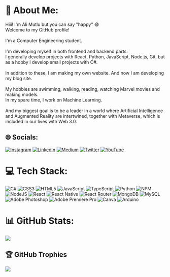 # 👑 About Me:
Hiii! I'm Ali Mutlu but you can say "happy" 😄<br>Welcome to my GitHub profile!<br><br>I'm a Computer Engineering student.<br><br>I'm developing myself in both frontend and backend parts.<br>I generally develop projects with React, Python, JavaScript, Node.js, Git, but as a hobby I develop small projects with C#.<br><br>In addition to these, I am making my own website. And now I am developing my blog site.<br><br>My hobbies are swimming, walking, reading, watching Marvel movies and making models.<br>In my spare time, I work on Machine Learning.<br><br>And my biggest goal is to be a leader in a world where Artificial Intelligence and Augmented Reality are intertwined, together with Metaverse, which is included in our lives with Web 3.0.


## 🌐 Socials:
[![Instagram](https://img.shields.io/badge/Instagram-%23E4405F.svg?logo=Instagram&logoColor=white)](https://instagram.com/https://www.instagram.com/alihappy_/) [![LinkedIn](https://img.shields.io/badge/LinkedIn-%230077B5.svg?logo=linkedin&logoColor=white)](https://linkedin.com/in/https://www.linkedin.com/in/alihappy) [![Medium](https://img.shields.io/badge/Medium-12100E?logo=medium&logoColor=white)](https://medium.com/@https://alihappy.medium.com) [![Twitter](https://img.shields.io/badge/Twitter-%231DA1F2.svg?logo=Twitter&logoColor=white)](https://twitter.com/https://twitter.com/alihepi) [![YouTube](https://img.shields.io/badge/YouTube-%23FF0000.svg?logo=YouTube&logoColor=white)](https://youtube.com/@https://www.youtube.com/channel/UCjnX0OUxao8lfqMc-KLwBpg) 

# 💻 Tech Stack:
![C#](https://img.shields.io/badge/c%23-%23239120.svg?style=for-the-badge&logo=c-sharp&logoColor=white) ![CSS3](https://img.shields.io/badge/css3-%231572B6.svg?style=for-the-badge&logo=css3&logoColor=white) ![HTML5](https://img.shields.io/badge/html5-%23E34F26.svg?style=for-the-badge&logo=html5&logoColor=white) ![JavaScript](https://img.shields.io/badge/javascript-%23323330.svg?style=for-the-badge&logo=javascript&logoColor=%23F7DF1E) ![TypeScript](https://img.shields.io/badge/typescript-%23007ACC.svg?style=for-the-badge&logo=typescript&logoColor=white) ![Python](https://img.shields.io/badge/python-3670A0?style=for-the-badge&logo=python&logoColor=ffdd54) ![NPM](https://img.shields.io/badge/NPM-%23000000.svg?style=for-the-badge&logo=npm&logoColor=white) ![NodeJS](https://img.shields.io/badge/node.js-6DA55F?style=for-the-badge&logo=node.js&logoColor=white) ![React](https://img.shields.io/badge/react-%2320232a.svg?style=for-the-badge&logo=react&logoColor=%2361DAFB) ![React Native](https://img.shields.io/badge/react_native-%2320232a.svg?style=for-the-badge&logo=react&logoColor=%2361DAFB) ![React Router](https://img.shields.io/badge/React_Router-CA4245?style=for-the-badge&logo=react-router&logoColor=white) ![MongoDB](https://img.shields.io/badge/MongoDB-%234ea94b.svg?style=for-the-badge&logo=mongodb&logoColor=white) ![MySQL](https://img.shields.io/badge/mysql-%2300f.svg?style=for-the-badge&logo=mysql&logoColor=white) ![Adobe Photoshop](https://img.shields.io/badge/adobephotoshop-%2331A8FF.svg?style=for-the-badge&logo=adobephotoshop&logoColor=white) ![Adobe Premiere Pro](https://img.shields.io/badge/Adobe%20Premiere%20Pro-9999FF.svg?style=for-the-badge&logo=Adobe%20Premiere%20Pro&logoColor=white) ![Canva](https://img.shields.io/badge/Canva-%2300C4CC.svg?style=for-the-badge&logo=Canva&logoColor=white) ![Arduino](https://img.shields.io/badge/-Arduino-00979D?style=for-the-badge&logo=Arduino&logoColor=white)


# 📊 GitHub Stats:
<!--![](https://github-readme-stats.vercel.app/api?username=alihepi&theme=dark&hide_border=false&include_all_commits=false&count_private=false)<br/>-->
![](https://github-readme-streak-stats.herokuapp.com/?user=alihepi&theme=dark&hide_border=false)
<!--![](https://github-readme-stats.vercel.app/api/top-langs/?username=alihepi&theme=dark&hide_border=false&include_all_commits=false&count_private=false&layout=compact)-->

## 🏆 GitHub Trophies
![](https://github-profile-trophy.vercel.app/?username=alihepi&theme=radical&no-frame=false&no-bg=true&margin-w=4)

<!--
## 🐦 Latest Tweet
[![](https://gtce.itsvg.in/api?username=https://twitter.com/alihepi)](https://github.com/VishwaGauravIn/github-twitter-card-embed)

---
[![](https://visitcount.itsvg.in/api?id=alihepi&icon=2&color=0)](https://visitcount.itsvg.in)

<!-- Proudly created with GPRM ( https://gprm.itsvg.in ) -->

